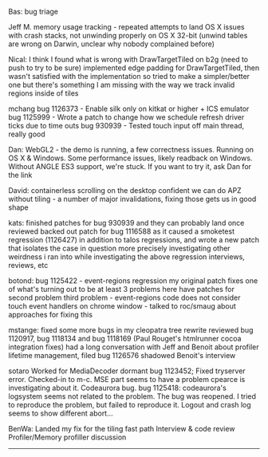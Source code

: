 Bas:
        bug triage



Jeff M.
        memory usage tracking - repeated attempts to land
        OS X issues with crash stacks, not unwinding properly on OS X 32-bit (unwind tables are wrong on Darwin, unclear why nobody complained before)



Nical:
        I think I found what is wrong with DrawTargetTiled on b2g (need to push to try to be sure)
        implemented edge padding for DrawTargetTiled, then wasn't satisfied with the implementation so tried to make a simpler/better one but there's something I am missing with the way we track invalid regions inside of tiles



mchang
        bug 1126373 - Enable silk only on kitkat or higher + ICS emulator
        bug 1125999 - Wrote a patch to change how we schedule refresh driver ticks due to time outs
        bug 930939 - Tested touch input off main thread, really good



Dan:
        WebGL2 - the demo is running, a few correctness issues.  Running on OS X & Windows.  Some performance issues, likely readback on Windows.  Without ANGLE ES3 support, we're stuck.
        If you want to try it, ask Dan for the link



David:
        containerless scrolling on the desktop
        confident we can do APZ without tiling - a number of major invalidations, fixing those gets us in good shape



kats:
        finished patches for bug 930939 and they can probably land once reviewed
        backed out patch for bug 1116588 as it caused a smoketest regression (1126427) in addition to talos regressions, and wrote a new patch that isolates the case in question more precisely
        investigating other weirdness i ran into while investigating the above regression
        interviews, reviews, etc



botond:
        bug 1125422 - event-regions regression
        my original patch fixes one of what's turning out to be at least 3 problems here
        have patches for second problem
        third problem - event-regions code does not consider touch event handlers on chrome window - talked to roc/smaug about approaches for fixing this



mstange:
        fixed some more bugs in my cleopatra tree rewrite
        reviewed bug 1120917, bug 1118134 and bug 1118169 (Paul Rouget's htmlrunner cocoa integration fixes)
        had a long conversation with Jeff and Benoit about profiler lifetime management, filed bug 1126576
        shadowed Benoit's interview



sotaro
        Worked for MediaDecoder dormant
        bug 1123452; Fixed  tryserver error. Checked-in to m-c. MSE part seems to have a problem cpearce is investigating about it.
        Codeaurora bug.
        bug 1125418: codeaurora's logsystem seems not related to the problem. The bug was reopened. I tried to reproduce the problem, but failed to reproduce it. Logout and crash log seems to show different abort...



BenWa:
        Landed my fix for the tiling fast path
        Interview & code review
        Profiler/Memory profiller discussion

________________



